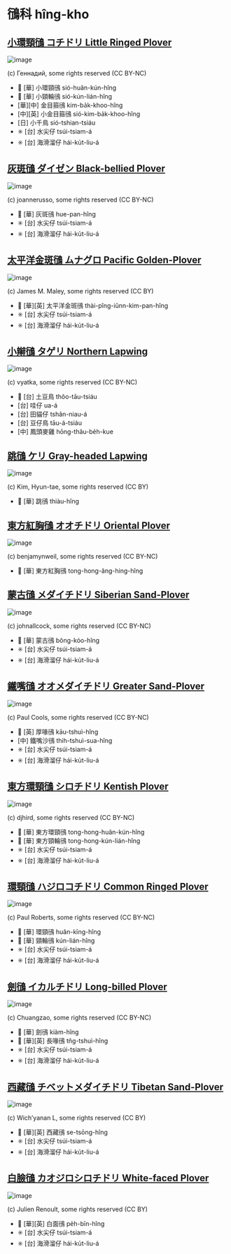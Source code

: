 # 鴴科 hîng-kho

## [小環頸鴴 コチドリ Little Ringed Plover](https://ebird.org/species/lirplo)

![image](https://inaturalist-open-data.s3.amazonaws.com/photos/28895106/medium.jpg)

(c) Геннадий, some rights reserved (CC BY-NC)

- 🎯 [華] 小環頸鴴 sió-huân-kún-hîng
- 🎯 [華] 小頸輪鴴 sió-kún-lián-hîng
- [華][中] 金目箍鴴 kim-ba̍k-khoo-hîng
- [中][英] 小金目箍鴴 sió-kim-ba̍k-khoo-hîng
- [日] 小千鳥 sió-tshian-tsiáu
- ✳️ [台] 水尖仔 tsúi-tsiam-á
- ✳️ [台] 海滑溜仔 hái-ku̍t-liu-á

## [灰斑鴴 ダイゼン Black-bellied Plover](https://ebird.org/species/bkbplo)

![image](https://inaturalist-open-data.s3.amazonaws.com/photos/5468412/medium.jpeg)

(c) joannerusso, some rights reserved (CC BY-NC)

- 🎯 [華] 灰斑鴴 hue-pan-hîng
- ✳️ [台] 水尖仔 tsúi-tsiam-á
- ✳️ [台] 海滑溜仔 hái-ku̍t-liu-á

## [太平洋金斑鴴 ムナグロ Pacific Golden-Plover](https://ebird.org/species/pagplo)

![image](https://inaturalist-open-data.s3.amazonaws.com/photos/43835792/medium.jpg)

(c) James M. Maley, some rights reserved (CC BY)

- 🎯 [華][英] 太平洋金斑鴴 thài-pîng-iûnn-kim-pan-hîng
- ✳️ [台] 水尖仔 tsúi-tsiam-á
- ✳️ [台] 海滑溜仔 hái-ku̍t-liu-á

## [小辮鴴 タゲリ Northern Lapwing](https://ebird.org/species/norlap)

![image](https://inaturalist-open-data.s3.amazonaws.com/photos/189856988/medium.jpg)

(c) vyatka, some rights reserved (CC BY-NC)

- 🎯 [台] 土豆鳥 thôo-tāu-tsiáu
- [台] 哇仔 ua-á
- [台] 田貓仔 tshân-niau-á
- [台] 豆仔鳥 tāu-á-tsiáu
- [中] 鳳頭麥雞 hōng-thâu-be̍h-kue

## [跳鴴 ケリ Gray-headed Lapwing](https://ebird.org/species/gyhlap1)

![image](https://inaturalist-open-data.s3.amazonaws.com/photos/2544894/medium.jpg)

(c) Kim, Hyun-tae, some rights reserved (CC BY)

- 🎯 [華] 跳鴴 thiàu-hîng

## [東方紅胸鴴 オオチドリ Oriental Plover](https://ebird.org/species/oriplo1)

![image](https://inaturalist-open-data.s3.amazonaws.com/photos/64412807/medium.jpeg)

(c) benjamynweil, some rights reserved (CC BY-NC)

- 🎯 [華] 東方紅胸鴴 tong-hong-âng-hing-hîng

## [蒙古鴴 メダイチドリ Siberian Sand-Plover](https://ebird.org/species/lessap2)

![image](https://inaturalist-open-data.s3.amazonaws.com/photos/17506363/medium.jpeg)

(c) johnallcock, some rights reserved (CC BY-NC)

- 🎯 [華] 蒙古鴴 bông-kóo-hîng
- ✳️ [台] 水尖仔 tsúi-tsiam-á
- ✳️ [台] 海滑溜仔 hái-ku̍t-liu-á

## [鐵嘴鴴 オオメダイチドリ Greater Sand-Plover](https://ebird.org/species/grsplo)

![image](https://inaturalist-open-data.s3.amazonaws.com/photos/1935738/medium.jpg)

(c) Paul Cools, some rights reserved (CC BY-NC)

- 🎯 [英] 厚喙鴴 kāu-tshuì-hîng
- [中] 鐵嘴沙鴴 thih-tshuì-sua-hîng
- ✳️ [台] 水尖仔 tsúi-tsiam-á
- ✳️ [台] 海滑溜仔 hái-ku̍t-liu-á

## [東方環頸鴴 シロチドリ Kentish Plover](https://ebird.org/species/kenplo1)

![image](https://inaturalist-open-data.s3.amazonaws.com/photos/162627410/medium.jpg)

(c) djhird, some rights reserved (CC BY-NC)

- 🎯 [華] 東方環頸鴴 tong-hong-huân-kún-hîng
- 🎯 [華] 東方頸輪鴴 tong-hong-kún-lián-hîng
- ✳️ [台] 水尖仔 tsúi-tsiam-á
- ✳️ [台] 海滑溜仔 hái-ku̍t-liu-á

## [環頸鴴 ハジロコチドリ Common Ringed Plover](https://ebird.org/species/corplo)

![image](https://inaturalist-open-data.s3.amazonaws.com/photos/8956/medium.jpg)

(c) Paul Roberts, some rights reserved (CC BY-NC)

- 🎯 [華] 環頸鴴 huân-kīng-hîng
- 🎯 [華] 頸輪鴴 kún-lián-hîng
- ✳️ [台] 水尖仔 tsúi-tsiam-á
- ✳️ [台] 海滑溜仔 hái-ku̍t-liu-á

## [劍鴴 イカルチドリ Long-billed Plover](https://ebird.org/species/lobplo1)

![image](https://inaturalist-open-data.s3.amazonaws.com/photos/173683293/medium.jpg)

(c) Chuangzao, some rights reserved (CC BY-NC)

- 🎯 [華] 劍鴴 kiàm-hîng
- 🎯 [華][英] 長喙鴴 tn̂g-tshuì-hîng
- ✳️ [台] 水尖仔 tsúi-tsiam-á
- ✳️ [台] 海滑溜仔 hái-ku̍t-liu-á

## [西藏鴴 チベットメダイチドリ Tibetan Sand-Plover](https://ebird.org/species/lessap1)

![image](https://inaturalist-open-data.s3.amazonaws.com/photos/132569111/medium.jpg)

(c) Wich’yanan L, some rights reserved (CC BY)

- 🎯 [華][英] 西藏鴴 se-tsōng-hîng
- ✳️ [台] 水尖仔 tsúi-tsiam-á
- ✳️ [台] 海滑溜仔 hái-ku̍t-liu-á

## [白臉鴴 カオジロシロチドリ White-faced Plover](https://ebird.org/species/whfplo2)

![image](https://inaturalist-open-data.s3.amazonaws.com/photos/3886993/medium.jpg)

(c) Julien Renoult, some rights reserved (CC BY)

- 🎯 [華][英] 白面鴴 pe̍h-bīn-hîng
- ✳️ [台] 水尖仔 tsúi-tsiam-á
- ✳️ [台] 海滑溜仔 hái-ku̍t-liu-á
